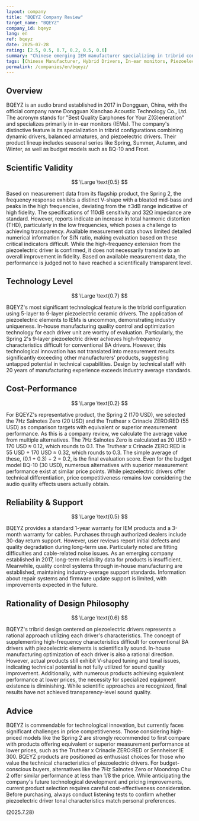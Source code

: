 ```yaml
---
layout: company
title: "BQEYZ Company Review"
target_name: "BQEYZ"
company_id: bqeyz
lang: en
ref: bqeyz
date: 2025-07-28
rating: [2.5, 0.5, 0.7, 0.2, 0.5, 0.6]
summary: "Chinese emerging IEM manufacturer specializing in tribrid configurations using piezoelectric drivers. While technological innovation is commendable, challenges remain in measurement performance and price competitiveness."
tags: [Chinese Manufacturer, Hybrid Drivers, In-ear monitors, Piezoelectric, Tribrid]
permalink: /companies/en/bqeyz/
---
```

## Overview

BQEYZ is an audio brand established in 2017 in Dongguan, China, with the official company name Dongguan Xianchao Acoustic Technology Co., Ltd. The acronym stands for "Best Quality Earphones for Your Z(G)eneration" and specializes primarily in in-ear monitors (IEMs). The company's distinctive feature is its specialization in tribrid configurations combining dynamic drivers, balanced armatures, and piezoelectric drivers. Their product lineup includes seasonal series like Spring, Summer, Autumn, and Winter, as well as budget models such as BQ-10 and Frost.

## Scientific Validity

$$ \Large \text{0.5} $$

Based on measurement data from its flagship product, the Spring 2, the frequency response exhibits a distinct V-shape with a bloated mid-bass and peaks in the high frequencies, deviating from the ±3dB range indicative of high fidelity. The specifications of 110dB sensitivity and 32Ω impedance are standard. However, reports indicate an increase in total harmonic distortion (THD), particularly in the low frequencies, which poses a challenge to achieving transparency. Available measurement data shows limited detailed numerical information for S/N ratio, making evaluation based on these critical indicators difficult. While the high-frequency extension from the piezoelectric driver is confirmed, it does not necessarily translate to an overall improvement in fidelity. Based on available measurement data, the performance is judged not to have reached a scientifically transparent level.

## Technology Level

$$ \Large \text{0.7} $$

BQEYZ's most significant technological feature is the tribrid configuration using 5-layer to 9-layer piezoelectric ceramic drivers. The application of piezoelectric elements to IEMs is uncommon, demonstrating industry uniqueness. In-house manufacturing quality control and optimization technology for each driver unit are worthy of evaluation. Particularly, the Spring 2's 9-layer piezoelectric driver achieves high-frequency characteristics difficult for conventional BA drivers. However, this technological innovation has not translated into measurement results significantly exceeding other manufacturers' products, suggesting untapped potential in technical capabilities. Design by technical staff with 20 years of manufacturing experience exceeds industry average standards.

## Cost-Performance

$$ \Large \text{0.2} $$

For BQEYZ's representative product, the Spring 2 (170 USD), we selected the 7Hz Salnotes Zero (20 USD) and the Truthear x Crinacle ZERO:RED (55 USD) as comparison targets with equivalent or superior measurement performance. As this is a company review, we calculate the average value from multiple alternatives. The 7Hz Salnotes Zero is calculated as 20 USD ÷ 170 USD ≈ 0.12, which rounds to 0.1. The Truthear x Crinacle ZERO:RED is 55 USD ÷ 170 USD ≈ 0.32, which rounds to 0.3. The simple average of these, (0.1 + 0.3) ÷ 2 = 0.2, is the final evaluation score. Even for the budget model BQ-10 (30 USD), numerous alternatives with superior measurement performance exist at similar price points. While piezoelectric drivers offer technical differentiation, price competitiveness remains low considering the audio quality effects users actually obtain.

## Reliability & Support

$$ \Large \text{0.5} $$

BQEYZ provides a standard 1-year warranty for IEM products and a 3-month warranty for cables. Purchases through authorized dealers include 30-day return support. However, user reviews report initial defects and quality degradation during long-term use. Particularly noted are fitting difficulties and cable-related noise issues. As an emerging company established in 2017, long-term reliability data for products is insufficient. Meanwhile, quality control systems through in-house manufacturing are established, maintaining industry-average support standards. Information about repair systems and firmware update support is limited, with improvements expected in the future.

## Rationality of Design Philosophy

$$ \Large \text{0.6} $$

BQEYZ's tribrid design centered on piezoelectric drivers represents a rational approach utilizing each driver's characteristics. The concept of supplementing high-frequency characteristics difficult for conventional BA drivers with piezoelectric elements is scientifically sound. In-house manufacturing optimization of each driver is also a rational direction. However, actual products still exhibit V-shaped tuning and tonal issues, indicating technical potential is not fully utilized for sound quality improvement. Additionally, with numerous products achieving equivalent performance at lower prices, the necessity for specialized equipment existence is diminishing. While scientific approaches are recognized, final results have not achieved transparency-level sound quality.

## Advice

BQEYZ is commendable for technological innovation, but currently faces significant challenges in price competitiveness. Those considering high-priced models like the Spring 2 are strongly recommended to first compare with products offering equivalent or superior measurement performance at lower prices, such as the Truthear x Crinacle ZERO:RED or Sennheiser IE 300. BQEYZ products are positioned as enthusiast choices for those who value the technical characteristics of piezoelectric drivers. For budget-conscious buyers, alternatives like the 7Hz Salnotes Zero or Moondrop Chu 2 offer similar performance at less than 1/8 the price. While anticipating the company's future technological development and pricing improvements, current product selection requires careful cost-effectiveness consideration. Before purchasing, always conduct listening tests to confirm whether piezoelectric driver tonal characteristics match personal preferences.

(2025.7.28)
